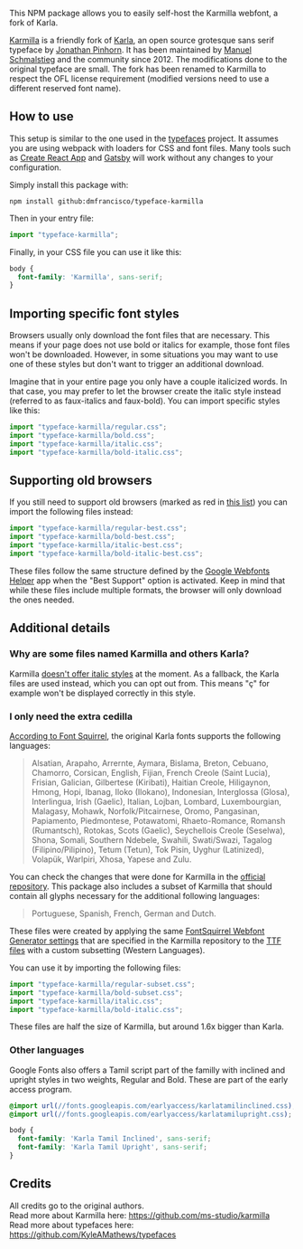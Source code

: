 This NPM package allows you to easily self-host the Karmilla webfont, a fork of Karla.

[Karmilla](https://ms-studio.net/notes/karmilla-a-friendly-fork-of-karla/) is a friendly fork of
[Karla](https://fonts.google.com/specimen/Karla), an open source grotesque sans serif typeface by
[Jonathan Pinhorn](https://twitter.com/jonpinhorn_type).
It has been maintained by [Manuel Schmalstieg](https://github.com/ms-studio) and the community since 2012.
The modifications done to the original typeface are small.
The fork has been renamed to Karmilla to respect the OFL license requirement
(modified versions need to use a different reserved font name).


## How to use

This setup is similar to the one used in the [typefaces](https://github.com/KyleAMathews/typefaces) project.
It assumes you are using webpack with loaders for CSS and font files.
Many tools such as [Create React App](https://github.com/facebookincubator/create-react-app)
and [Gatsby](https://github.com/gatsbyjs/gatsby) will work without any changes to your configuration.

Simply install this package with:

```
npm install github:dmfrancisco/typeface-karmilla
```

Then in your entry file:

```js
import "typeface-karmilla";
```

Finally, in your CSS file you can use it like this:

```css
body {
  font-family: 'Karmilla', sans-serif;
}
```

## Importing specific font styles

Browsers usually only download the font files that are necessary.
This means if your page does not use bold or italics for example, those font files won't be downloaded.
However, in some situations you may want to use one of these styles but don't want to trigger an additional download.

Imagine that in your entire page you only have a couple italicized words.
In that case, you may prefer to let the browser create the italic style instead (referred to as faux-italics and faux-bold).
You can import specific styles like this:

```js
import "typeface-karmilla/regular.css";
import "typeface-karmilla/bold.css";
import "typeface-karmilla/italic.css";
import "typeface-karmilla/bold-italic.css";
```

## Supporting old browsers

If you still need to support old browsers (marked as red in [this list](https://caniuse.com/?browserset=since%202001#feat=woff))
you can import the following files instead:

```js
import "typeface-karmilla/regular-best.css";
import "typeface-karmilla/bold-best.css";
import "typeface-karmilla/italic-best.css";
import "typeface-karmilla/bold-italic-best.css";
```

These files follow the same structure defined by the [Google Webfonts Helper](https://google-webfonts-helper.herokuapp.com)
app when the "Best Support" option is activated. Keep in mind that while these files include multiple formats,
the browser will only download the ones needed.

## Additional details

### Why are some files named Karmilla and others Karla?

Karmilla [doesn't offer italic styles](https://github.com/ms-studio/karmilla/issues/15) at the moment.
As a fallback, the Karla files are used instead, which you can opt out from. This means "ç" for example won't be displayed correctly in this style.

### I only need the extra cedilla

[According to Font Squirrel](https://fontsquirrel.com/fonts/karla), the original Karla fonts supports the following languages:

> Alsatian, Arapaho, Arrernte, Aymara, Bislama, Breton, Cebuano, Chamorro, Corsican, English, Fijian, French Creole (Saint Lucia), Frisian, Galician, Gilbertese (Kiribati), Haitian Creole, Hiligaynon, Hmong, Hopi, Ibanag, Iloko (Ilokano), Indonesian, Interglossa (Glosa), Interlingua, Irish (Gaelic), Italian, Lojban, Lombard, Luxembourgian, Malagasy, Mohawk, Norfolk/Pitcairnese, Oromo, Pangasinan, Papiamento, Piedmontese, Potawatomi, Rhaeto-Romance, Romansh (Rumantsch), Rotokas, Scots (Gaelic), Seychellois Creole (Seselwa), Shona, Somali, Southern Ndebele, Swahili, Swati/Swazi, Tagalog (Filipino/Pilipino), Tetum (Tetun), Tok Pisin, Uyghur (Latinized), Volapük, Warlpiri, Xhosa, Yapese and Zulu.

You can check the changes that were done for Karmilla in the [official repository](https://github.com/ms-studio/karmilla#changes).
This package also includes a subset of Karmilla that should contain all glyphs necessary for the additional following languages:

> Portuguese, Spanish, French, German and Dutch.

These files were created by applying the same
[FontSquirrel Webfont Generator settings](https://github.com/ms-studio/karmilla/blob/master/webfontkit/karmilla-016/generator_config.txt)
that are specified in the Karmilla repository to the [TTF files](https://github.com/ms-studio/karmilla/tree/master/ttf)
with a custom subsetting (Western Languages).

You can use it by importing the following files:

```js
import "typeface-karmilla/regular-subset.css";
import "typeface-karmilla/bold-subset.css";
import "typeface-karmilla/italic.css";
import "typeface-karmilla/bold-italic.css";
```

These files are half the size of Karmilla, but around 1.6x bigger than Karla.

### Other languages

Google Fonts also offers a Tamil script part of the familly with inclined and upright styles in two weights, Regular and Bold.
These are part of the early access program.

```css
@import url(//fonts.googleapis.com/earlyaccess/karlatamilinclined.css);
@import url(//fonts.googleapis.com/earlyaccess/karlatamilupright.css);
```

```css
body {
  font-family: 'Karla Tamil Inclined', sans-serif;
  font-family: 'Karla Tamil Upright', sans-serif;
}
```

## Credits

All credits go to the original authors.  
Read more about Karmilla here: https://github.com/ms-studio/karmilla  
Read more about typefaces here: https://github.com/KyleAMathews/typefaces
